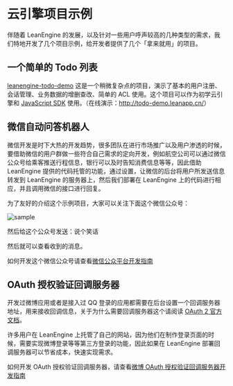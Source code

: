 # 云引擎项目示例

伴随着 LeanEngine 的发展，以及针对一些用户呼声较高的几种类型的需求，我们特地开发了几个项目示例，给开发者提供了几个「拿来就用」的项目。

## 一个简单的 Todo 列表

[leanengine-todo-demo](https://github.com/leancloud/leanengine-todo-demo) 这是一个稍微复杂点的项目，演示了基本的用户注册、会话管理、业务数据的增删查改、简单的 ACL 使用。这个项目可以作为初学云引擎和 [JavaScript SDK](js_guide.html) 使用。（在线演示：<http://todo-demo.leanapp.cn/>）

## 微信自动问答机器人

微信开发是时下大热的开发趋势，很多团队在进行市场推广以及用户渗透的时候，要借助微信的用户群做一些符合自己需求的定向开发，例如航空公司可以通过微信公众号给乘客推送行程信息，银行可以及时告知消费信息等等，因此借助 LeanEngine 提供的代码托管的功能，通过设置，让微信的后台将用户所发送信息转发到 LeanEngine 的服务器上，然后我们部署在 LeanEngine 上的代码进行相应，并且调用微信的接口进行回复。

为了友好的介绍这个示例项目，大家可以关注下面这个微信公众号：

![sample](http://ac-lhzo7z96.clouddn.com/1457597962129)

然后给这个公众号发送：说个笑话

然后就可以查看收到的消息。

如何开发这个微信公众号请查看[微信公众平台开发指南](webhosting_weixin.html)

## OAuth 授权验证回调服务器

开发过微博应用或者是接入过 QQ 登录的应用都需要在后台设置一个回调服务器地址，用来接收回调信息，关于为什么需要回调服务器这个请阅读 [OAuth 2 官方文档](http://oauth.net/2/)。

许多用户在 LeanEngine 上托管了自己的网站，因为他们在制作登录页面的时候，需要实现微博登录等等第三方登录的功能，因此如果在 LeanEngine 部署回调服务器可以节省成本，快速实现需求。

如何开发 OAuth 授权验证回调服务器，请查看[微博 OAuth 授权验证回调服务器开发指南](webhosting_oauth.html)


